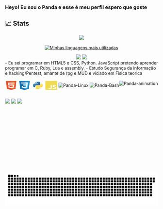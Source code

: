 ### Heyo! Eu sou o Panda e esse é meu perfil espero que goste 
## 📈 Stats

<p align="center">
  <a href="https://github.com/panda12332145">
  <img height="160em" src="https://github-readme-stats.vercel.app/api?username=panda12332145&show_icons=true&theme=dracula&include_all_commits=true&count_private=true"/>
</p>

<p align="center">
 <img src="https://github-readme-stats.vercel.app/api/top-langs/?username=panda12332145" alt="Minhas linguagens mais utilizadas"/>
</p>

<div align="center">
  <a href="mailto:athosfrog@gmail.com"><img src="https://img.shields.io/badge/Email-000000?style=for-the-badge&logo=Gmail&logoColor=white"/></a>
  <a href="https://www.linkedin.com/in/"><img src="https://img.shields.io/badge/Linkedin-0672bf?style=for-the-badge&logo=Linkedin&logoColor=white"/></a>
</div>

<a>
- Eu sei programar em HTML5 e CSS, Python. JavaScript pretendo aprender programar em C, Ruby, Lua e assembly.
- Estudo Segurança da informação e hacking/Pentest, amante de rpg e MUD e viciado em Fisica teorica
</a>

<div style="display: inline_block"><br>
  <img align="center" alt="Panda-HTML" height="30" width="40" src="https://raw.githubusercontent.com/devicons/devicon/master/icons/html5/html5-original.svg">
  <img align="center" alt="Panda-CSS" height="30" width="40" src="https://raw.githubusercontent.com/devicons/devicon/master/icons/css3/css3-original.svg">
  <img align="center" alt="Panda-Python" height="30" width="40" src="https://raw.githubusercontent.com/devicons/devicon/master/icons/python/python-original.svg">
  <img align="center" alt="Panda-Js" height="30" width="40" src="https://raw.githubusercontent.com/devicons/devicon/master/icons/javascript/javascript-plain.svg">
  <img align="center" alt="Panda-Linux" height="30" width="40" src="https://cdn.jsdelivr.net/gh/devicons/devicon/icons/linux/linux-original.svg">
  <img align="center" alt="Panda-Bash" height="30" width="40" src="https://cdn.jsdelivr.net/gh/devicons/devicon/icons/bash/bash-original.svg">
  <img height="300em" align="right" alt="Panda-animation" src="https://cdn.discordapp.com/attachments/718787284974960663/883432416574857226/Github7.gif">
</div>
  
  ##


<div> 
  <a href="https://www.instagram.com/01pandal10" target="_blank"><img src="https://img.shields.io/badge/-Instagram-%23E4405F?style=for-the-badge&logo=instagram&logoColor=white" target="_blank"></a>
 <a href="https://discord.gg/p" target="_blank"><img src="https://img.shields.io/badge/Discord-7289DA?style=for-the-badge&logo=discord&logoColor=white" target="_blank"></a> 
 <a href="https://twitter.com/Panda1233212?s=09" target="_blank"><img src="https://img.shields.io/badge/Twitter-1DA1F2?style=for-the-badge&logo=twitter&logoColor=white" target="_blank"></a>
  
  ![Snake animation](https://github.com/panda12332145/panda12332145/blob/output/github-contribution-grid-snake.svg)
 
</div>
